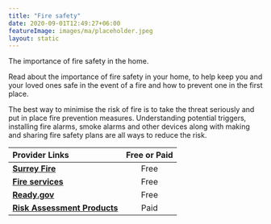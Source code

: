 ```yaml
---
title: "Fire safety"
date: 2020-09-01T12:49:27+06:00
featureImage: images/ma/placeholder.jpeg
layout: static
---
```


The importance of fire safety in the home.

Read about the importance of fire safety in your home, to help keep you and your loved ones safe in the event of a fire and how to prevent one in the first place.

The best way to minimise the risk of fire is to take the threat seriously and put in place fire prevention measures. Understanding potential triggers, installing fire alarms, smoke alarms and other devices along with making and sharing fire safety plans are all ways to reduce the risk.

| Provider Links      | Free or Paid  |  
| :-----------          | :--------------:      |  
| [**Surrey Fire**](https://surreyfire.co.uk/importance-fire-safety/) | Free | 
| [**Fire services**](https://www.fireservice.co.uk/safety/) | Free | 
| [**Ready.gov**](https://www.ready.gov/home-fire-escape-plan) | Free | 
| [**Risk Assessment Products**](https://risk-assessment-products.co.uk/fire-safety-supplies/) | Paid | 
  

<br/><br/>






